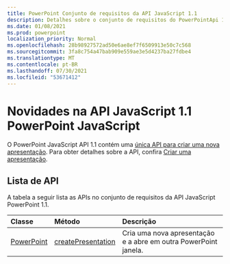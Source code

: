 ```yaml
---
title: PowerPoint Conjunto de requisitos da API JavaScript 1.1
description: Detalhes sobre o conjunto de requisitos do PowerPointApi 1.1.
ms.date: 01/08/2021
ms.prod: powerpoint
localization_priority: Normal
ms.openlocfilehash: 28b98927572ad50e6ae8ef7f6509913e50c7c568
ms.sourcegitcommit: 3fa8c754a47bab909e559ae3e5d4237ba27fdbe4
ms.translationtype: MT
ms.contentlocale: pt-BR
ms.lasthandoff: 07/30/2021
ms.locfileid: "53671412"
---
```

# <a name="whats-new-in-powerpoint-javascript-api-11"></a>Novidades na API JavaScript 1.1 PowerPoint JavaScript

O PowerPoint JavaScript API 1.1 contém uma [única API para criar uma nova apresentação](/javascript/api/powerpoint#PowerPoint_createPresentation_base64File_). Para obter detalhes sobre a API, confira [Criar uma apresentação](../../powerpoint/powerpoint-add-ins.md#create-a-presentation).

## <a name="api-list"></a>Lista de API

A tabela a seguir lista as APIs no conjunto de requisitos da API JavaScript PowerPoint 1.1.

| Classe | Método | Descrição |
|:---|:---|:---|
|[PowerPoint](/javascript/api/powerpoint)|[createPresentation](/javascript/api/powerpoint#PowerPoint_createPresentation_base64File_)|Cria uma nova apresentação e a abre em outra PowerPoint janela.|